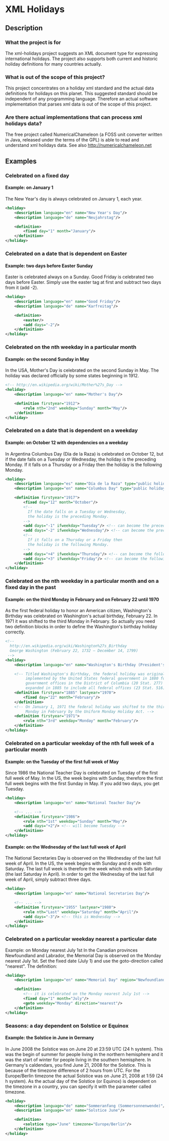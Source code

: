 # XML Holidays

## Description

### What the project is for

The xml-holidays project suggests an XML document type for expressing international holidays.
The project also supports both current and historic holiday definitions for many countries actually.

### What is out of the scope of this project?

This project concentrates on a holiday xml standard and the actual data definitions for holidays on this planet.
This suggested standard should be independent of any programming language.
Therefore an actual software implementation that parses xml data is out of the scope of this project.

### Are there actual implementations that can process xml holidays data?

The free project called NumericalChameleon (a FOSS unit converter written in Java, released under the terms of the GPL)
is able to read and understand xml holidays data. See also http://numericalchameleon.net


## Examples

### Celebrated on a fixed day

#### Example: on January 1
The New Year's day is always celebrated on January 1, each year.

```xml
<holiday>
    <description language="en" name="New Year's Day"/>
    <description language="de" name="Neujahrstag"/>

    <definition>
        <fixed day="1" month="January"/>
    </definition>
</holiday>
```


### Celebrated on a date that is dependent on Easter

#### Example: two days before Easter Sunday

Easter is celebrated always on a Sunday. Good Friday is celebrated two days before Easter.
Simply use the easter tag at first and subtract two days from it (add -2).

```xml
<holiday>
    <description language="en" name="Good Friday"/>
    <description language="de" name="Karfreitag"/>

    <definition>
        <easter/>
        <add days="-2"/>
    </definition>
</holiday>
```


### Celebrated on the nth weekday in a particular month

#### Example: on the second Sunday in May

In the USA, Mother's Day is celebrated on the second Sunday in May.
The holiday was declared officially by some states beginning in 1912.

```xml
<!-- http://en.wikipedia.org/wiki/Mother%27s_Day -->
<holiday>
    <description language="en" name="Mother's Day"/>

    <definition firstyear="1912">
        <rule nth="2nd" weekday="Sunday" month="May"/>
    </definition>
</holiday>
```


### Celebrated on a date that is dependent on a weekday

#### Example: on October 12 with dependencies on a weekday

In Argentina Columbus Day (Día de la Raza) is celebrated on October 12, but if the date falls on a Tuesday or Wednesday,
the holiday is the preceding Monday. If it falls on a Thursday or a Friday then the holiday is the following Monday.

```xml
<holiday>
    <description language="es" name="Día de la Raza" type="public holiday"/>
    <description language="en" name="Columbus Day" type="public holiday"/>

    <definition firstyear="1917">
        <fixed day="12" month="October"/>
        <!--
          If the date falls on a Tuesday or Wednesday,
          the holiday is the preceding Monday.
        -->
        <add days="-1" ifweekday="Tuesday"/> <!-- can become the preceding Monday -->
        <add days="-2" ifweekday="Wednesday"/> <!-- can become the preceding Monday -->
        <!--
          If it falls on a Thursday or a Friday then
          the holiday is the following Monday.
        -->
        <add days="+4" ifweekday="Thursday"/> <!-- can become the following Monday -->
        <add days="+3" ifweekday="Friday"/> <!-- can become the following Monday -->
    </definition>
</holiday>
```


### Celebrated on the nth weekday in a particular month and on a fixed day in the past

#### Example: on the third Monday in February and on February 22 until 1970

As the first federal holiday to honor an American citizen, Washington's Birthday was celebrated on Washington's
actual birthday, February 22. In 1971 it was shifted to the third Monday in February.
So actually you need two definition blocks in order to define the Washington's birthday holiday correctly.

```xml
<!--
  http://en.wikipedia.org/wiki/Washington%27s_Birthday
  George Washington (February 22, 1732 – December 14, 1799)
 -->
<holiday>
    <description language="en" name="Washington's Birthday (President's Day)" type="federal holiday"/>

    <!-- Titled Washington's Birthday, the federal holiday was originally
         implemented by the United States federal government in 1880 for
         government offices in the District of Columbia (20 Stat. 277) and
         expanded in 1885 to include all federal offices (23 Stat. 516). -->
    <definition firstyear="1885" lastyear="1970">
        <fixed day="22" month="February"/>
    </definition>
    <!-- On January 1, 1971 the federal holiday was shifted to the third
         Monday in February by the Uniform Monday Holiday Act. -->
    <definition firstyear="1971">
        <rule nth="3rd" weekday="Monday" month="February"/>
    </definition>
</holiday>
```


### Celebrated on a particular weekday of the nth full week of a particular month

#### Example: on the Tuesday of the first full week of May

Since 1986 the National Teacher Day is celebrated on Tuesday of the first full week of May.
In the US, the week begins with Sunday, therefore the first full week begins with the first Sunday in May.
If you add two days, you get Tuesday.

```xml
<holiday>
    <description language="en" name="National Teacher Day"/>

    <!-- ... -->
    <definition firstyear="1986">
        <rule nth="1st" weekday="Sunday" month="May"/>
        <add days="+2"/> <!-- will become Tuesday -->
    </definition>
</holiday>
```

#### Example: on the Wednesday of the last full week of April

The National Secretaries Day is observed on the Wednesday of the last full week of April.
In the US, the week begins with Sunday and it ends with Saturday.
The last full week is therefore the week which ends with Saturday (the last Saturday in April).
In order to get the Wednesday of the last full week of April, simply subtract three days.

```xml
<holiday>
    <description language="en" name="National Secretaries Day"/>

    <!-- ... -->
    <definition firstyear="1955" lastyear="1980">
        <rule nth="Last" weekday="Saturday" month="April"/>
        <add days="-3"/> <!-- this is Wednesday -->
    </definition>
</holiday>
```

### Celebrated on a particular weekday nearest a particular date

Example: on Monday nearest July 1st
In the Canadian provinces Newfoundland and Labrador, the Memorial Day is observed on the Monday nearest July 1st.
Set the fixed date (July 1) and use the goto-direction called "nearest". The definition:

```xml
<holiday>
    <description language="en" name="Memorial Day" region="Newfoundland and Labrador"/>

    <definition>
        <!-- it is celebrated on the Monday nearest July 1st -->
        <fixed day="1" month="July"/>
        <goto weekday="Monday" direction="nearest"/>
    </definition>
</holiday>
```

### Seasons: a day dependent on Solstice or Equinox

#### Example: the Solstice in June in Germany

In June 2008 the Solstice was on June 20 at 23:59 UTC (24 h system). This was the begin of summer for people living
in the northern hemisphere and it was the start of winter for people living in the southern hemisphere.
In Germany's caldendars, you find June 21, 2008 for the Solstice.
This is because of the timezone difference of 2 hours from UTC.
For the Europe/Berlin timezone the actual Solstice was on June 21, 2008 at 1:59 (24 h system).
As the actual day of the Solstice (or Equinox) is dependent on the timezone in a country,
you can specify it with the parameter called timezone.

```xml
<holiday>
    <description language="de" name="Sommeranfang (Sommersonnenwende)"/>
    <description language="en" name="Solstice June"/>

    <definition>
        <solstice type="June" timezone="Europe/Berlin"/>
    </definition>
</holiday>

```
